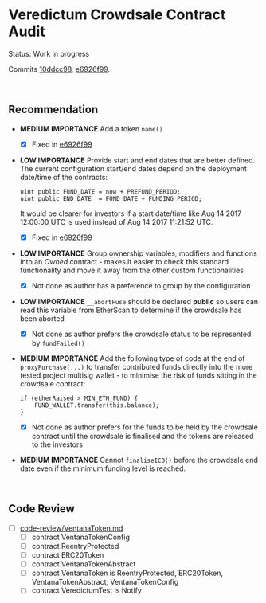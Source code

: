 # Veredictum Crowdsale Contract Audit

Status: Work in progress

Commits [10ddcc98](https://github.com/o0ragman0o/Veredictum/tree/10ddcc98ede5696ed6a79d11607bd8000f8e0f7a),
[e6926f99](https://github.com/o0ragman0o/Veredictum/tree/e6926f9948bbce592af09a8456db08949f41f149).

<br />

## Recommendation

* **MEDIUM IMPORTANCE** Add a token `name()`
  * [x] Fixed in [e6926f99](https://github.com/o0ragman0o/Veredictum/commit/e6926f9948bbce592af09a8456db08949f41f149)
* **LOW IMPORTANCE** Provide start and end dates that are better defined. The current configuration start/end dates depend on the
  deployment date/time of the contracts:

      uint public FUND_DATE = now + PREFUND_PERIOD;
      uint public END_DATE  = FUND_DATE + FUNDING_PERIOD;

  It would be clearer for investors if a start date/time like Aug 14 2017 12:00:00 UTC is used instead of Aug 14 2017 11:21:52 UTC.
  * [x] Fixed in [e6926f99](https://github.com/o0ragman0o/Veredictum/commit/e6926f9948bbce592af09a8456db08949f41f149)
* **LOW IMPORTANCE** Group ownership variables, modifiers and functions into an *Owned* contract - makes it easier to check this 
  standard functionality and move it away from the other custom functionalities
  * [x] Not done as author has a preference to group by the configuration
* **LOW IMPORTANCE** `__abortFuse` should be declared **public** so users can read this variable from EtherScan to determine if the 
  crowdsale has been aborted
  * [x] Not done as author prefers the crowdsale status to be represented by `fundFailed()`
* **MEDIUM IMPORTANCE** Add the following type of code at the end of `proxyPurchase(...)` to transfer contributed funds directly
  into the more tested project multisig wallet - to minimise the risk of funds sitting in the crowdsale contract:

      if (etherRaised > MIN_ETH_FUND) {
          FUND_WALLET.transfer(this.balance);
      }
  * [x] Not done as author prefers for the funds to be held by the crowdsale contract until the crowdsale is finalised and the
    tokens are released to the investors
* **MEDIUM IMPORTANCE** Cannot `finaliseICO()` before the crowdsale end date even if the minimum funding level is reached.

<br />

## Code Review

* [ ] [code-review/VentanaToken.md](code-review/VentanaToken.md)
  * [ ] contract VentanaTokenConfig
  * [ ] contract ReentryProtected
  * [ ] contract ERC20Token
  * [ ] contract VentanaTokenAbstract
  * [ ] contract VentanaToken is ReentryProtected, ERC20Token, VentanaTokenAbstract, VentanaTokenConfig
  * [ ] contract VeredictumTest is Notify
